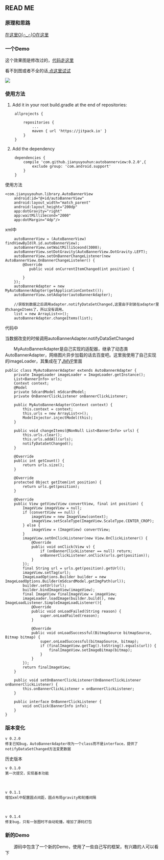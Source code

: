 ## READ ME ##

### 原理和思路 ###

  [在这里O(∩_∩)O在这里](https://jianyuyouhun.com/index.php/archives/60/)

### 一个Demo ###

这个效果图是修改过的，[代码走这里](doc/OnBannerChange.md)

看不到图或者不全的话,[点这里试试](http://occ9eufqe.bkt.clouddn.com/autobannergif.gif)

<img src="http://occ9eufqe.bkt.clouddn.com/autobannergif.gif" />

### 使用方法 ###

1. Add it in your root build.gradle at the end of repositories:
	
		allprojects {
		
			repositories {
				...
				maven { url 'https://jitpack.io' }
			}
		}

2. Add the dependency

		dependencies {
	        compile 'com.github.jianyuyouhun:autobannerview:0.2.0',{
				exclude group: 'com.android.support'
			}
		}

使用方法
	
	<com.jianyuyouhun.library.AutoBannerView
        android:id="@+id/autoBannerView"
        android:layout_width="match_parent"
        android:layout_height="200dp"
        app:dotGravity="right"
        app:waitMilliSecond="2000"
        app:dotMargin="4dp"/>

xml中

        autoBannerView = (AutoBannerView) findViewById(R.id.autoBannerView);
        autoBannerView.setWaitMilliSceond(3000);
		autoBannerView.setDotGravity(AutoBannerView.DotGravity.LEFT);
        autoBannerView.setOnBannerChangeListener(new AutoBannerView.OnBannerChangeListener() {
            @Override
               public void onCurrentItemChanged(int position) {

            }
        });
        autoBannerAdapter = new MyAutoBannerAdapter(getApplicationContext());
        autoBannerView.setAdapter(autoBannerAdapter);

		//获取到数据之后调用adapter.notifyDataSetChanged,这里由于封装在adapter里的changeItems了，所以没有调用。
        list = new ArrayList<>();
        autoBannerAdapter.changeItems(list);

代码中

当数据改变的时候调用autoBannerAdapter.notifyDataSetChanged

　　MyAutoBannerAdapter是自己实现的适配器，继承了动态类AutoBannerAdapter，网络图片异步加载的话去百度吧。这里我使用了自己实现的imageLoader，其集成在了[JMVP](https://github.com/jianyuyouhun/JMVP)里面

	
	public class MyAutoBannerAdapter extends AutoBannerAdapter {
	    private ImageLoader imageLoader = ImageLoader.getInstance();
	    List<BannerInfo> urls;
	    Context context;
	    @Model
	    private SdcardModel mSdcardModel;
	    private OnBannerClickListener onBannerClickListener;
	
	    public MyAutoBannerAdapter(Context context) {
	        this.context = context;
	        this.urls = new ArrayList<>();
	        ModelInjector.injectModel(this);
	    }
	
	    public void changeItems(@NonNull List<BannerInfo> urls) {
	        this.urls.clear();
	        this.urls.addAll(urls);
	        notifyDataSetChanged();
	    }
	
	    @Override
	    public int getCount() {
	        return urls.size();
	    }
	
	    @Override
	    protected Object getItem(int position) {
	        return urls.get(position);
	    }
	
	    @Override
	    public View getView(View convertView, final int position) {
	        ImageView imageView = null;
	        if (convertView == null) {
	            imageView = new ImageView(context);
	            imageView.setScaleType(ImageView.ScaleType.CENTER_CROP);
	        } else {
	            imageView = (ImageView) convertView;
	        }
	        imageView.setOnClickListener(new View.OnClickListener() {
	            @Override
	            public void onClick(View v) {
	                if (onBannerClickListener == null) return;
	                onBannerClickListener.onClick(urls.get(position));
	            }
	        });
	        final String url = urls.get(position).getUrl();
	        imageView.setTag(url);
	        ImageLoadOptions.Builder builder = new ImageLoadOptions.Builder(mSdcardModel.getImgPath(url));
	        builder.setUrl(url);
	        builder.bindImageView(imageView);
	        final ImageView finalImageView = imageView;
	        imageLoader.loadImage(builder.build(), new ImageLoadListener.SimpleImageLoadListener(){
	            @Override
	            public void onLoadFailed(String reason) {
	                super.onLoadFailed(reason);
	            }
	
	            @Override
	            public void onLoadSuccessful(BitmapSource bitmapSource, Bitmap bitmap) {
	                super.onLoadSuccessful(bitmapSource, bitmap);
	                if (finalImageView.getTag().toString().equals(url)) {
	                    finalImageView.setImageBitmap(bitmap);
	                }
	            }
	        });
	        return finalImageView;
	    }
	
	    public void setOnBannerClickListener(OnBannerClickListener onBannerClickListener) {
	        this.onBannerClickListener = onBannerClickListener;
	    }
	
	    public interface OnBannerClickListener {
	        void onClick(BannerInfo info);
	    }
	}

### 版本变化 ###


	v 0.2.0
	修复已知bug，AutoBannerAdapter改为一个class而不是interface，提供了notifyDataSetChanged方法变更数据

历史版本

	v 0.1.0 
    第一次提交，实现基本功能
　
	
	v 0.1.1
    增加xml中配置圆点间距，圆点布局gravity和轮播间隔
    
　

	v 0.1.4
	修复bug，只有一张图时不自动轮播，增加了源码打包

### 新的Demo ###

　　源码中包含了一个新的Demo，使用了一些自己写的框架，有兴趣的人可以看下
　

